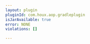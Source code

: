 ```yaml
---
layout: plugin
pluginId: com.houx.aop.gradleplugin
isJarAvailable: true
error: NONE
violations: []

---
```

